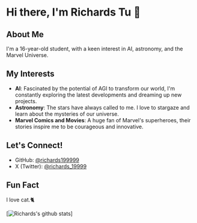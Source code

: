 # Hi there, I'm Richards Tu 👋

## About Me
I'm a 16-year-old student, with a keen interest in AI, astronomy, and the Marvel Universe.

## My Interests
- **AI**: Fascinated by the potential of AGI to transform our world, I'm constantly exploring the latest developments and dreaming up new projects.
- **Astronomy**: The stars have always called to me. I love to stargaze and learn about the mysteries of our universe.
- **Marvel Comics and Movies**: A huge fan of Marvel's superheroes, their stories inspire me to be courageous and innovative.

## Let's Connect!
- GitHub: [@richards199999](https://github.com/richards199999)
- X (Twitter): [@richards_19999](https://twitter.com/richards_19999)

## Fun Fact
I love cat.🐈

[![Richards's github stats](https://github-readme-stats.vercel.app/api?username=richards199999)]
